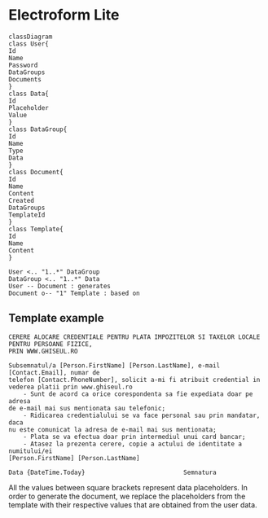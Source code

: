 # Electroform Lite

```mermaid
classDiagram
class User{
Id
Name
Password
DataGroups
Documents
}
class Data{
Id
Placeholder
Value
}
class DataGroup{
Id
Name
Type
Data
}
class Document{
Id
Name
Content
Created
DataGroups
TemplateId
}
class Template{
Id
Name
Content
}

User <.. "1..*" DataGroup
DataGroup <.. "1..*" Data
User -- Document : generates
Document o-- "1" Template : based on
```

## Template example

```
CERERE ALOCARE CREDENTIALE PENTRU PLATA IMPOZITELOR SI TAXELOR LOCALE
PENTRU PERSOANE FIZICE,
PRIN WWW.GHISEUL.RO

Subsemnatul/a [Person.FirstName] [Person.LastName], e-mail [Contact.Email], numar de
telefon [Contact.PhoneNumber], solicit a-mi fi atribuit credential in
vederea platii prin www.ghiseul.ro
	- Sunt de acord ca orice corespondenta sa fie expediata doar pe adresa
de e-mail mai sus mentionata sau telefonic;
	- Ridicarea credentialului se va face personal sau prin mandatar, daca
nu este comunicat la adresa de e-mail mai sus mentionata;
	- Plata se va efectua doar prin intermediul unui card bancar;
	- Atasez la prezenta cerere, copie a actului de identitate a numitului/ei
[Person.FirstName] [Person.LastName]

Data {DateTime.Today}							Semnatura
```

All the values between square brackets represent data placeholders. In order to generate the document, we replace the placeholders from the template with their respective values that are obtained from the user data.
